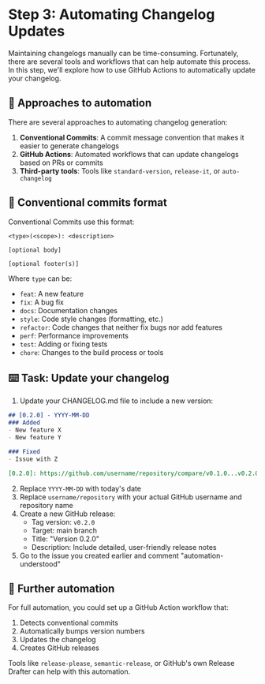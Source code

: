 # Step 3: Automating Changelog Updates

Maintaining changelogs manually can be time-consuming. Fortunately, there are several tools and workflows that can help automate this process. In this step, we'll explore how to use GitHub Actions to automatically update your changelog.

## 📝 Approaches to automation

There are several approaches to automating changelog generation:

1. **Conventional Commits**: A commit message convention that makes it easier to generate changelogs
2. **GitHub Actions**: Automated workflows that can update changelogs based on PRs or commits
3. **Third-party tools**: Tools like `standard-version`, `release-it`, or `auto-changelog`

## 📝 Conventional commits format

Conventional Commits use this format:

```
<type>(<scope>): <description>

[optional body]

[optional footer(s)]
```

Where `type` can be:
- `feat`: A new feature
- `fix`: A bug fix
- `docs`: Documentation changes
- `style`: Code style changes (formatting, etc.)
- `refactor`: Code changes that neither fix bugs nor add features
- `perf`: Performance improvements
- `test`: Adding or fixing tests
- `chore`: Changes to the build process or tools

## :keyboard: Task: Update your changelog

1. Update your CHANGELOG.md file to include a new version:

```markdown
## [0.2.0] - YYYY-MM-DD
### Added
- New feature X
- New feature Y

### Fixed
- Issue with Z

[0.2.0]: https://github.com/username/repository/compare/v0.1.0...v0.2.0
```

2. Replace `YYYY-MM-DD` with today's date
3. Replace `username/repository` with your actual GitHub username and repository name
4. Create a new GitHub release:
   - Tag version: `v0.2.0`
   - Target: main branch
   - Title: "Version 0.2.0"
   - Description: Include detailed, user-friendly release notes
5. Go to the issue you created earlier and comment "automation-understood"

## 📝 Further automation

For full automation, you could set up a GitHub Action workflow that:
1. Detects conventional commits
2. Automatically bumps version numbers
3. Updates the changelog
4. Creates GitHub releases

Tools like `release-please`, `semantic-release`, or GitHub's own Release Drafter can help with this automation.
